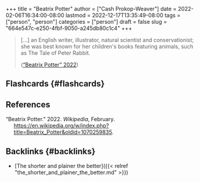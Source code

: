 +++
title = "Beatrix Potter"
author = ["Cash Prokop-Weaver"]
date = 2022-02-06T16:34:00-08:00
lastmod = 2022-12-17T13:35:49-08:00
tags = ["person", "person"]
categories = ["person"]
draft = false
slug = "664e547c-e250-4fbf-9050-a245db80c1c4"
+++

> [...] an English writer, illustrator, natural scientist and conservationist; she was best known for her children's books featuring animals, such as The Tale of Peter Rabbit.
>
> (<a href="#citeproc_bib_item_1">“Beatrix Potter” 2022</a>)


## Flashcards {#flashcards}

## References

<style>.csl-entry{text-indent: -1.5em; margin-left: 1.5em;}</style><div class="csl-bib-body">
  <div class="csl-entry"><a id="citeproc_bib_item_1"></a>“Beatrix Potter.” 2022. <i>Wikipedia</i>, February. <a href="https://en.wikipedia.org/w/index.php?title=Beatrix_Potter&oldid=1070259835">https://en.wikipedia.org/w/index.php?title=Beatrix_Potter&#38;oldid=1070259835</a>.</div>
</div>


## Backlinks {#backlinks}

-   [The shorter and plainer the better]({{< relref "the_shorter_and_plainer_the_better.md" >}})
